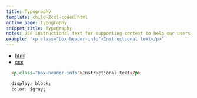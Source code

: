 ```yaml
---
title: Typography
template: child-2col-coded.html
active_page: typography
snippet_title: Typography
notes: Use instructional text for supporting context to help our users, for inline labels in forms, and for table headers.
example: '<p class="box-header-info">Instructional text</p>'
---
```


* [html](0)
* [css](1)

```html
  <p class="box-header-info">Instructional text</p>
```
```css
  display: block;
  color: $gray;
```
